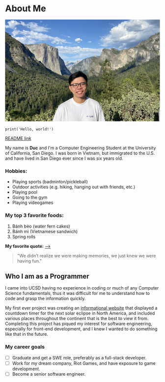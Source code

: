 # About Me
![Photo of me](Screenshots/photo_of_me.jpeg)

```
print('Hello, world!')
```
[README link](README.md)

My name is **Duc** and I'm a Computer Engineering Student at the University of California, San Diego. 
I was born in Vietnam, but immigrated to the U.S. and have lived in San Diego ever since I was six years old. 

### Hobbies:
- Playing sports (badminton/pickleball)
- Outdoor activities (e.g. hiking, hanging out with friends, etc.)
- Playing pool
- Going to the gym
- Playing videogames 

### My top 3 favorite foods:
1. Bánh bèo (water fern cakes)
2. Bánh mì (Vietnamese sandwich)
3. Spring rolls

**My favorite quote:** [-->](Screenshots/quote.jpg)
> "We didn’t realize we were making memories, we just knew we were having fun."

## Who I am as a Programmer
I came into UCSD having no experience in coding or much of any Computer Science fundamentals, thus it was 
difficult for me to understand how to code and grasp the information quickly. 

My first ever project was creating an [informational website](http://spis-eclipse-timer.herokuapp.com/) that displayed a countdown timer for the next solar eclipse in North America, and included various places throughout the continent that is the best to view it from. Completing this project
has piqued my interest for software engineering, especially for front-end development, and I knew I wanted to do something like that in the future. 

### My career goals
- [ ] Graduate and get a SWE role, preferably as a full-stack developer.  
- [ ] Work for my dream company, Riot Games, and have exposure to game development. 
- [ ] Become a senior software engineer. 